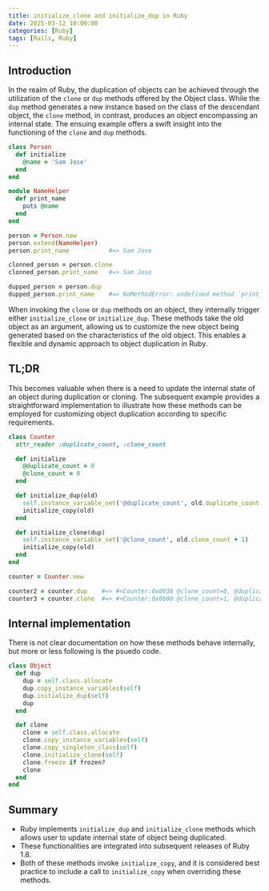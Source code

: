```yaml
---
title: initialize_clone and initialize_dup in Ruby
date: 2025-03-12 10:00:00
categories: [Ruby]
tags: [Rails, Ruby]
---
```


## Introduction

In the realm of Ruby, the duplication of objects can be achieved through
the utilization of the `clone` or `dup` methods offered by the Object class.
While the `dup` method generates a new instance based on the class of the
descendant object, the `clone` method, in contrast, produces an object
encompassing an internal state.
The ensuing example offers a swift insight into the functioning of the `clone`
and `dup` methods.

```ruby
class Person
  def initialize
    @name = 'Sam Jose'
  end
end

module NameHelper
  def print_name
    puts @name
  end
end

person = Person.new
person.extend(NameHelper)
person.print_name           #=> Sam Jose

clonned_person = person.clone
clonned_person.print_name   #=> Sam Jose

dupped_person = person.dup
dupped_person.print_name    #=> NoMethodError: undefined method `print_name` for #<Person:0x006>
```

When invoking the `clone` or `dup` methods on an object,
they internally trigger either `initialize_clone` or `initialize_dup`.
These methods take the old object as an argument, allowing
us to customize the new object being generated based on the
characteristics of the old object.
This enables a flexible and dynamic approach to object duplication in Ruby.

## TL;DR

This becomes valuable when there is a need to update the
internal state of an object during duplication or cloning.
The subsequent example provides a straightforward implementation
to illustrate how these methods can be employed for customizing
object duplication according to specific requirements.

```ruby
class Counter
  attr_reader :duplicate_count, :clone_count

  def initialize
    @duplicate_count = 0
    @clone_count = 0
  end

  def initialize_dup(old)
    self.instance_variable_set('@duplicate_count', old.duplicate_count + 1)
    initialize_copy(old)
  end

  def initialize_clone(dup)
    self.instance_variable_set('@clone_count', old.clone_count + 1)
    initialize_copy(old)
  end
end

counter = Counter.new

counter2 = counter.dup    #=> #<Counter:0x0938 @clone_count=0, @duplicate_count=1>
counter3 = counter.clone  #=> #<Counter:0x0b00 @clone_count=1, @duplicate_count=0>
```

## Internal implementation

There is not clear documentation on how these methods behave internally,
but more or less following is the psuedo code.

```ruby
class Object
  def dup
    dup = self.class.allocate
    dup.copy_instance_variables(self)
    dup.initialize_dup(self)
    dup
  end

  def clone
    clone = self.class.allocate
    clone.copy_instance_variables(self)
    clone.copy_singleton_class(self)
    clone.initialize_clone(self)
    clone.freeze if frozen?
    clone
  end
end
```

## Summary

- Ruby implements `initialize_dup` and `initialize_clone` methods which
  allows user to update internal state of object being duplicated.
- These functionalities are integrated into subsequent releases of Ruby 1.8.
- Both of these methods invoke `initialize_copy`, and it is considered best
  practice to include a call to `initialize_copy` when overriding these methods.
